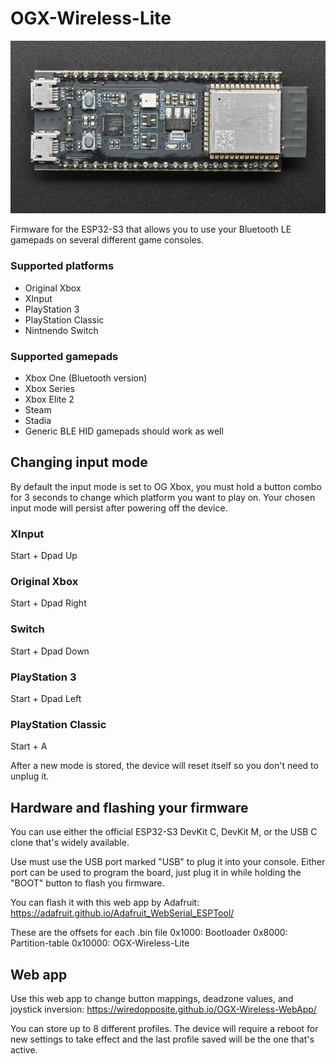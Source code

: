 # OGX-Wireless-Lite
![OGX-Wireless-Lite](images/esp32s3_devkit.jpg "OGX-Wireless-Lite")

Firmware for the ESP32-S3 that allows you to use your Bluetooth LE gamepads on several different game consoles.

### Supported platforms
- Original Xbox
- XInput
- PlayStation 3
- PlayStation Classic
- Nintnendo Switch

### Supported gamepads
- Xbox One (Bluetooth version)
- Xbox Series
- Xbox Elite 2
- Steam
- Stadia
- Generic BLE HID gamepads should work as well

## Changing input mode
By default the input mode is set to OG Xbox, you must hold a button combo for 3 seconds to change which platform you want to play on. Your chosen input mode will persist after powering off the device. 

### XInput
Start + Dpad Up 
### Original Xbox
Start + Dpad Right
### Switch
Start + Dpad Down
### PlayStation 3
Start + Dpad Left
### PlayStation Classic
Start + A

After a new mode is stored, the device will reset itself so you don't need to unplug it. 

## Hardware and flashing your firmware
You can use either the official ESP32-S3 DevKit C, DevKit M, or the USB C clone that's widely available.

Use must use the USB port marked "USB" to plug it into your console. Either port can be used to program the board, just plug it in while holding the "BOOT" button to flash you firmware.

You can flash it with this web app by Adafruit: https://adafruit.github.io/Adafruit_WebSerial_ESPTool/

These are the offsets for each .bin file
0x1000: Bootloader
0x8000: Partition-table
0x10000: OGX-Wireless-Lite

## Web app
Use this web app to change button mappings, deadzone values, and joystick inversion: https://wiredopposite.github.io/OGX-Wireless-WebApp/

You can store up to 8 different profiles. The device will require a reboot for new settings to take effect and the last profile saved will be the one that's active.
